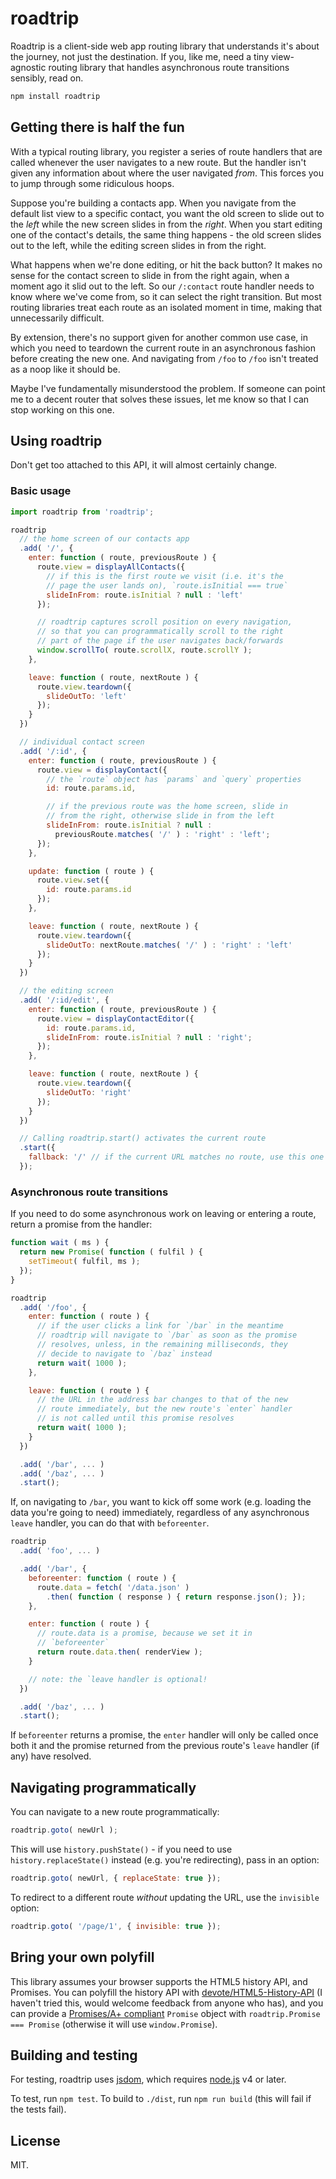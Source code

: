 # roadtrip

Roadtrip is a client-side web app routing library that understands it's about the journey, not just the destination. If you, like me, need a tiny view-agnostic routing library that handles asynchronous route transitions sensibly, read on.

```bash
npm install roadtrip
```


## Getting there is half the fun

With a typical routing library, you register a series of route handlers that are called whenever the user navigates to a new route. But the handler isn't given any information about where the user navigated *from*. This forces you to jump through some ridiculous hoops.

Suppose you're building a contacts app. When you navigate from the default list view to a specific contact, you want the old screen to slide out to the *left* while the new screen slides in from the *right*. When you start editing one of the contact's details, the same thing happens - the old screen slides out to the left, while the editing screen slides in from the right.

What happens when we're done editing, or hit the back button? It makes no sense for the contact screen to slide in from the right again, when a moment ago it slid out to the left. So our `/:contact` route handler needs to know where we've come from, so it can select the right transition. But most routing libraries treat each route as an isolated moment in time, making that unnecessarily difficult.

By extension, there's no support given for another common use case, in which you need to teardown the current route in an asynchronous fashion before creating the new one. And navigating from `/foo` to `/foo` isn't treated as a noop like it should be.

Maybe I've fundamentally misunderstood the problem. If someone can point me to a decent router that solves these issues, let me know so that I can stop working on this one.


## Using roadtrip

Don't get too attached to this API, it will almost certainly change.


### Basic usage

```js
import roadtrip from 'roadtrip';

roadtrip
  // the home screen of our contacts app
  .add( '/', {
    enter: function ( route, previousRoute ) {
      route.view = displayAllContacts({
      	// if this is the first route we visit (i.e. it's the
      	// page the user lands on), `route.isInitial === true`
      	slideInFrom: route.isInitial ? null : 'left'
      });

      // roadtrip captures scroll position on every navigation,
      // so that you can programmatically scroll to the right
      // part of the page if the user navigates back/forwards
      window.scrollTo( route.scrollX, route.scrollY );
    },

    leave: function ( route, nextRoute ) {
      route.view.teardown({
      	slideOutTo: 'left'
      });
    }
  })

  // individual contact screen
  .add( '/:id', {
    enter: function ( route, previousRoute ) {
      route.view = displayContact({
      	// the `route` object has `params` and `query` properties
      	id: route.params.id,

      	// if the previous route was the home screen, slide in
      	// from the right, otherwise slide in from the left
      	slideInFrom: route.isInitial ? null :
      	  previousRoute.matches( '/' ) : 'right' : 'left';
      });
    },

    update: function ( route ) {
      route.view.set({
        id: route.params.id
      });
    },

    leave: function ( route, nextRoute ) {
      route.view.teardown({
      	slideOutTo: nextRoute.matches( '/' ) : 'right' : 'left'
      });
    }
  })

  // the editing screen
  .add( '/:id/edit', {
    enter: function ( route, previousRoute ) {
      route.view = displayContactEditor({
      	id: route.params.id,
        slideInFrom: route.isInitial ? null : 'right';
      });
    },

    leave: function ( route, nextRoute ) {
      route.view.teardown({
      	slideOutTo: 'right'
      });
    }
  })

  // Calling roadtrip.start() activates the current route
  .start({
    fallback: '/' // if the current URL matches no route, use this one
  });
```

### Asynchronous route transitions

If you need to do some asynchronous work on leaving or entering a route, return a promise from the handler:

```js
function wait ( ms ) {
  return new Promise( function ( fulfil ) {
    setTimeout( fulfil, ms );
  });
}

roadtrip
  .add( '/foo', {
    enter: function ( route ) {
      // if the user clicks a link for `/bar` in the meantime
      // roadtrip will navigate to `/bar` as soon as the promise
      // resolves, unless, in the remaining milliseconds, they
      // decide to navigate to `/baz` instead
      return wait( 1000 );
    },

    leave: function ( route ) {
      // the URL in the address bar changes to that of the new
      // route immediately, but the new route's `enter` handler
      // is not called until this promise resolves
      return wait( 1000 );
    }
  })

  .add( '/bar', ... )
  .add( '/baz', ... )
  .start();
```

If, on navigating to `/bar`, you want to kick off some work (e.g. loading the data you're going to need) immediately, regardless of any asynchronous `leave` handler, you can do that with `beforeenter`.

```js
roadtrip
  .add( 'foo', ... )

  .add( '/bar', {
    beforeenter: function ( route ) {
      route.data = fetch( '/data.json' )
        .then( function ( response ) { return response.json(); });
    },

    enter: function ( route ) {
      // route.data is a promise, because we set it in
      // `beforeenter`
      return route.data.then( renderView );
    }

    // note: the `leave handler is optional!
  })

  .add( '/baz', ... )
  .start();
```

If `beforeenter` returns a promise, the `enter` handler will only be called once both it and the promise returned from the previous route's `leave` handler (if any) have resolved.

## Navigating programmatically

You can navigate to a new route programmatically:

```js
roadtrip.goto( newUrl );
```

This will use `history.pushState()` - if you need to use `history.replaceState()` instead (e.g. you're redirecting), pass in an option:

```js
roadtrip.goto( newUrl, { replaceState: true });
```

To redirect to a different route *without* updating the URL, use the `invisible` option:

```js
roadtrip.goto( '/page/1', { invisible: true });
```


## Bring your own polyfill

This library assumes your browser supports the HTML5 history API, and Promises. You can polyfill the history API with [devote/HTML5-History-API](https://github.com/devote/HTML5-History-API) (I haven't tried this, would welcome feedback from anyone who has), and you can provide a [Promises/A+ compliant](https://promisesaplus.com/) `Promise` object with `roadtrip.Promise === Promise` (otherwise it will use `window.Promise`).


## Building and testing

For testing, roadtrip uses [jsdom](https://github.com/tmpvar/jsdom), which requires [node.js](https://nodejs.org/) v4 or later.

To test, run `npm test`. To build to `./dist`, run `npm run build` (this will fail if the tests fail).



## License

MIT.
